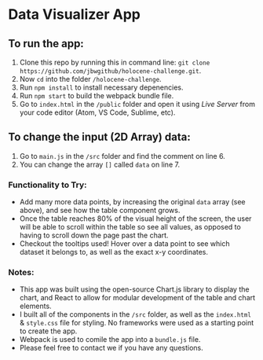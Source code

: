 # Data Visualizer App


## To run the app:
1. Clone this repo by running this in command line: `git clone https://github.com/jbwgithub/holocene-challenge.git`.
2. Now `cd` into the folder `/holocene-challenge`.
3. Run `npm install` to install necessary depenencies.
4. Run `npm start` to build the webpack bundle file.
5. Go to `index.html` in the `/public` folder and open it using *Live Server* from your code editor (Atom, VS Code, Sublime, etc).

## To change the input (2D Array) data:
1. Go to `main.js` in the `/src` folder and find the comment on line 6.
2. You can change the array `[]` called `data` on line 7.


### Functionality to Try:
* Add many more data points, by increasing the original `data` array (see above), and see how the table component grows.
* Once the table reaches 80% of the visual height of the screen, the user will be able to scroll within the table so see all values, as opposed to having to scroll down the page past the chart.
* Checkout the tooltips used! Hover over a data point to see which dataset it belongs to, as well as the exact x-y coordinates.

### Notes:
* This app was built using the open-source Chart.js library to display the chart, and React to allow for modular development of the table and chart elements.
* I built all of the components in the `/src` folder, as well as the `index.html` & `style.css` file for styling. No frameworks were used as a starting point to create the app.
* Webpack is used to comile the app into a `bundle.js` file.
* Please feel free to contact we if you have any questions.

